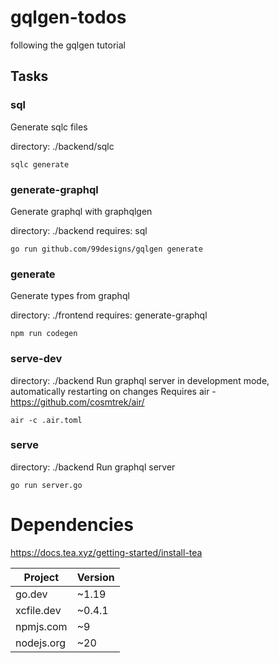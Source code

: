 # gqlgen-todos

following the gqlgen tutorial

## Tasks

### sql

Generate sqlc files

directory: ./backend/sqlc

```
sqlc generate
```

### generate-graphql

Generate graphql with graphqlgen

directory: ./backend
requires: sql

```
go run github.com/99designs/gqlgen generate
```

### generate

Generate types from graphql

directory: ./frontend
requires: generate-graphql

```
npm run codegen
```

### serve-dev

directory: ./backend
Run graphql server in development mode, automatically restarting on changes
Requires air - https://github.com/cosmtrek/air/

```
air -c .air.toml
```

### serve

directory: ./backend
Run graphql server

```
go run server.go
```


# Dependencies

https://docs.tea.xyz/getting-started/install-tea

| Project    | Version |
| ---------- | ------- |
| go.dev     | ~1.19   |
| xcfile.dev | ~0.4.1  |
| npmjs.com  | ~9      |
| nodejs.org | ~20     |
